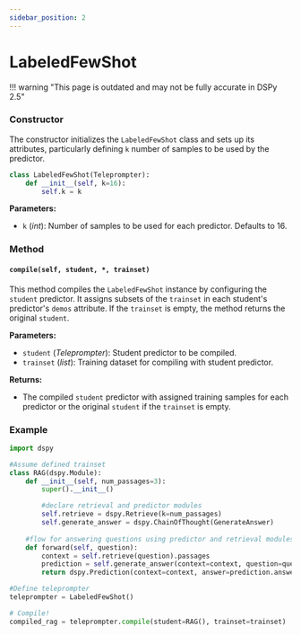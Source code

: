 ```yaml
---
sidebar_position: 2
---
```


# LabeledFewShot

!!! warning "This page is outdated and may not be fully accurate in DSPy 2.5"


### Constructor

The constructor initializes the `LabeledFewShot` class and sets up its attributes, particularly defining `k` number of samples to be used by the predictor.

```python
class LabeledFewShot(Teleprompter):
    def __init__(self, k=16):
        self.k = k
```

**Parameters:**
- `k` (_int_): Number of samples to be used for each predictor. Defaults to 16.

### Method

#### `compile(self, student, *, trainset)`

This method compiles the `LabeledFewShot` instance by configuring the `student` predictor. It assigns subsets of the `trainset` in each student's predictor's `demos` attribute. If the `trainset` is empty, the method returns the original `student`.

**Parameters:**
- `student` (_Teleprompter_): Student predictor to be compiled.
- `trainset` (_list_): Training dataset for compiling with student predictor.

**Returns:**
- The compiled `student` predictor with assigned training samples for each predictor or the original `student` if the `trainset` is empty.

### Example

```python
import dspy

#Assume defined trainset
class RAG(dspy.Module):
    def __init__(self, num_passages=3):
        super().__init__()

        #declare retrieval and predictor modules
        self.retrieve = dspy.Retrieve(k=num_passages)
        self.generate_answer = dspy.ChainOfThought(GenerateAnswer)
    
    #flow for answering questions using predictor and retrieval modules
    def forward(self, question):
        context = self.retrieve(question).passages
        prediction = self.generate_answer(context=context, question=question)
        return dspy.Prediction(context=context, answer=prediction.answer)

#Define teleprompter
teleprompter = LabeledFewShot()

# Compile!
compiled_rag = teleprompter.compile(student=RAG(), trainset=trainset)
```
